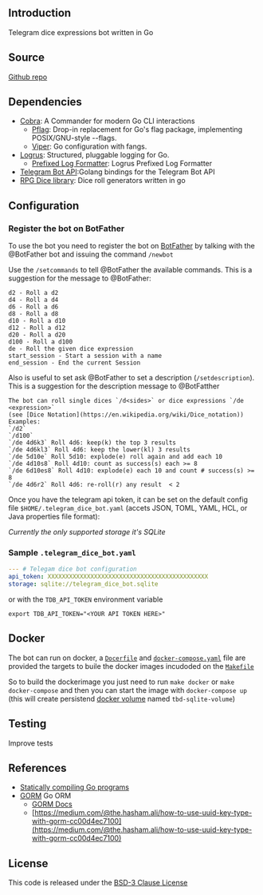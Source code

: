 
## Introduction
Telegram dice expressions bot written in Go

## Source
[Github repo](https://github.com/pconcepcion/telegram_dice_bot.git)

## Dependencies

* [Cobra](https://github.com/spf13/cobra): A Commander for modern Go CLI interactions
  * [Pflag](https://github.com/spf13/pflag): Drop-in replacement for Go's flag package, implementing POSIX/GNU-style --flags.
  * [Viper](https://github.com/spf13/viper): Go configuration with fangs.
* [Logrus](https://github.com/Sirupsen/logrus): Structured, pluggable logging for Go.
  * [Prefixed Log Formatter](github.com/x-cray/logrus-prefixed-formatter): Logrus Prefixed Log Formatter
* [Telegram Bot API](https://github.com/go-telegram-bot-api/telegram-bot-api/):Golang bindings for the Telegram Bot API
* [RPG Dice library](http://pconcepcion.github.io/dice/): Dice roll generators written in go

## Configuration

### Register the bot on BotFather

To use the bot you need to register the bot on [BotFather](https://core.telegram.org/bots#6-botfather) by talking with the @BotFather bot and issuing the command `/newbot`

Use the `/setcommands` to tell @BotFather the available commands. This is a suggestion for the message to @BotFather:

```
d2 - Roll a d2
d4 - Roll a d4
d6 - Roll a d6
d8 - Roll a d8
d10 - Roll a d10
d12 - Roll a d12
d20 - Roll a d20
d100 - Roll a d100
de - Roll the given dice expression
start_session - Start a session with a name
end_session - End the current Session
```

Also is useful to set ask @BotFather to set a description (`/setdescription`). This is a suggestion for the description message to @BotFatther

```
The bot can roll single dices `/d<sides>` or dice expressions `/de <expression>`
(see [Dice Notation](https://en.wikipedia.org/wiki/Dice_notation)) 
Examples:
`/d2`
`/d100`
`/de 4d6k3` Roll 4d6: keep(k) the top 3 results
`/de 4d6kl3` Roll 4d6: keep the lower(kl) 3 results
`/de 5d10e` Roll 5d10: explode(e) roll again and add each 10
`/de 4d10s8` Roll 4d10: count as success(s) each >= 8
`/de 6d10es8` Roll 4d10: explode(e) each 10 and count # success(s) >= 8
`/de 4d6r2` Roll 4d6: re-roll(r) any result  < 2
``` 

Once you have the telegram api token, it can be set on the default config file  `$HOME/.telegram_dice_bot.yaml` (accets JSON, TOML, YAML, HCL, or Java properties file format): 

_Currently the only supported storage it's SQLite_

### Sample `.telegram_dice_bot.yaml`  

```yaml
--- # Telegam dice bot configuration 
api_token: XXXXXXXXXXXXXXXXXXXXXXXXXXXXXXXXXXXXXXXXXXXXX
storage: sqlite://telegram_dice_bot.sqlite
```

or with the `TDB_API_TOKEN` environment variable

    export TDB_API_TOKEN="<YOUR API TOKEN HERE>"

## Docker

The bot can run on docker, a [`Docerfile`](Dockerfile) and [`docker-compose.yaml`](docker-compose.yaml) file are provided the targets to buile the docker images incudoded on the  [`Makefile`](Makefile)

So to build the dockerimage you just need to run `make docker` or `make docker-compose` and then you can start the image with `docker-compose up` (this will create persistend [docker volume](https://docs.docker.com/storage/volumes/) named `tbd-sqlite-volume`)

## Testing
Improve tests

## References
* [Statically compiling Go programs](https://www.arp242.net/static-go.html)
* [GORM](https://gorm.io) Go ORM 
  * [GORM Docs](https://gorm.io/docs)
  * [https://medium.com/@the.hasham.ali/how-to-use-uuid-key-type-with-gorm-cc00d4ec7100](https://medium.com/@the.hasham.ali/how-to-use-uuid-key-type-with-gorm-cc00d4ec7100)

## License

This code is released under the [BSD-3 Clause License](http://opensource.org/licenses/BSD-3-Clause)
